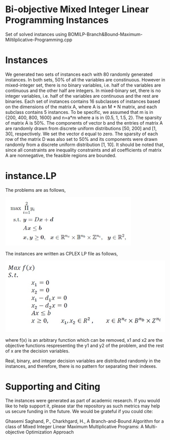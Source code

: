 # Bi-objective Mixed Integer Linear Programming Instances
Set of solved instances using BOMILP-Branch&Bound-Maximum-Miltilplicative-Programming.cpp
# Instances
We generated two sets of instances each with 80 randomly generated instances. In both sets, 50% of all the variables are constinuous. However in mixed-integer set, there is no binary variables, i.e. half of the variables are continuous and the other half are integers. In mixed-binary set, there is no integer variables, i.e. half of the variables are continuous and the rest are binaries. Each set of instances contains 16 subclasses of instances based on the dimensions of the matrix A, where A is an M * N matrix, and each subclass contains 5 instances. To be specific, we assumed that m is in {200, 400, 800, 1600} and n=a*m where a is in {0.5, 1, 1.5, 2}. The sparsity of matrix A is 50%. The components of vector b and the entries of matrix A are randomly drawn from discrete uniform distributions [50, 200] and [1, 30], respectively. We set the vector d equal to zero. The sparsity of each row of the matrix D was also set to 50% and its components were drawn randomly from a discrete uniform distribution [1, 10].
It should be noted that, since all constraints are inequality constraints and all coefficients of matrix A are nonnegative, the feasible regions are bounded.

# instance.LP
The problems are as follows,

![Images](Images/problem.jpg)

The instances are written as CPLEX LP file as follows,

![Images](Images/instance.jpg)

where f(x) is an arbitrary function which can be removed, x1 and x2 are the objective functions respresenting the y1 and y2 of the problem, and the rest of x are the decision variables.

Real, binary, and integer decision variables are distributed randomly in the instances, and therefore, there is no pattern for separating their indexes.
# Supporting and Citing

The instances were generated as part of academic research. If you would like to help support it, please star the repository as such metrics may help us secure funding in the future. We would be grateful if you could cite:

Ghasemi Saghand, P., Charkhgard, H., A Branch-and-Bound Algorithm for a class of Mixed Integer Linear Maximum Multiplicative Programs: A Multi-objective Optimization Approach
